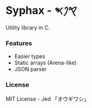 # Syphax - 𐤒𐤐𐤎
Utility library in C.

### Features
- Easier types
- Static arrays (Arena-like)
- JSON parser

### License
MIT License - Jed 「オウギワシ」

